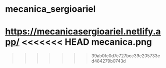 


# mecanica_sergioariel
https://mecanicasergioariel.netlify.app/
<<<<<<< HEAD
mecanica.png
=======


>>>>>>> 39ab0fc0d7c727bcc39e205733ed484279b0743d
